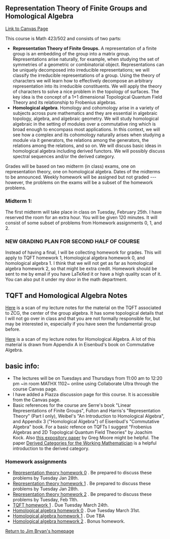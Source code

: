 ## Representation Theory of Finite Groups and Homological Algebra

[Link to Canvas Page](https://canvas.ubc.ca/courses/37760)

This course is Math 423/502 and consists of two parts:

  * **Representation Theory of Finite Groups.** A representation of a finite group is an embedding of the group into a matrix group. Representations arise naturally, for example, when studying the set of symmetries of a geometric or combinatorial object. Representations can be uniquely decomposed into irreducible representations; we will classify the irreducible representations of a group. Using the theory of characters we will learn how to effectively decompose an arbitrary representation into its irreducible constituents. We will apply the theory of characters to solve a nice problem in the topology of surfaces. The key idea is the concept of a 1+1 dimensional Topological Quantum Field Theory and its relationship to Frobenius algebras.
  * **Homological algebra**. Homology and cohomology arise in a variety of subjects across pure mathematics and they are essential in  algebraic topology, algebra, and algebraic geometry. We will study homological algebraic in the setting of modules over a commutative ring which is broad enough to encompass most applications. In this context, we will see how a complex and its cohomology naturally arises when studying a module via it generators, the relations among the generators, the relations among the relations, and so on. We will discuss basic ideas in homological algebra including derived functors. We will possibly discuss spectral sequences and/or the derived category.

Grades will be based on two midterm (in class) exams, one on representation theory, one on homological algebra. Dates of the midterms to be announced. Weekly homework will be assigned but not graded --- however, the problems on the exams will be a subset of the homework problems. 

### Midterm 1:
The first midterm will take place in class on Tuesday, February 25th. I have reserved the room for an extra hour. You will be given 120 minutes. It will consist of some subset of problems from Homework assignments 0, 1, and 2. 
  
### NEW GRADING PLAN FOR SECOND HALF OF COURSE

Instead of having a final, I will be collecting homework for grades. This will apply to TQFT homework 1, Homological algebra homework 0, and homological algebra 1. I think that we will not get as far as homological algebra homework 2, so that might be extra credit. Homework should be sent to me by email if you have LaTeXed it or have a high quality scan of it. You can also put it under my door in the math department. 

## TQFT and Homological Algebra Notes

[Here](TQFT-ZCG-notes-higherquality.PDF) is a scan of my lecture notes for the material on the TQFT associated to ZCG, the center of the group algebra. It has some topological details that I will not go over in class and that you are not formally responsible for, but may be interested in, especially if you have seen the fundamental group before.

[Here](Homo-Alg-Notes.PDF) is a scan of my lecture notes for Homological Algebra. A lot of this material is drawn from Appendix A in Eisenbud's book on Commutative Algebra.


## basic info:

  * The lectures will be on Tuesdays and Thursdays from 11:00 am to 12:20 pm ~in room MATHX 1102~  online using Collaborate Ultra through the course Canvas page.
  * I have added a Piazza discussion page for this course. It is accessible from the Canvas page.
  * Basic references for the course are Serre's book "Linear Representations of Finite Groups", Fulton and Harris's "Representation Theory" (Part I only), Weibel's "An Introduction to Homological Algebra", and Appendix 3 ("Homological Algebra") of Eisenbud's "Commutative Algebra" book. For a basic refence on TQFTs I suggest "Frobenius Algebras and 2D Topological Quantum Field Theories" by Joachim Kock. Also [this expository paper](http://www.physics.rutgers.edu/~gmoore/695Fall2015/TopologicalFieldTheory.pdf) by Greg Moore might be helpful. The paper [Derived Categories for the Working Mathematician](https://arxiv.org/abs/math/0001045) is a helpful introduction to the derived category. 

  
### Homework assignments

  * [Representation theory homework 0](HW0.pdf) . Be prepared to discuss these problems by Tuesday Jan 28th. 
  * [Representation theory homework 1](homework.pdf) . Be prepared to discuss these problems by Tuesday Jan 28th. 
  * [Representation theory homework 2](homework2.pdf) . Be prepared to discuss these problems by Tuesday, Feb 11th. 
  * [TQFT homework 1](homework3.pdf) . Due Tuesday March 24th. 
  * [Homological algebra homework 0](https://jbryanvancouver.github.io/math-423-502/Homol-Alg-HW0.pdf) . Due Tuesday March 31st.
  * [Homological algebra homework 1](https://jbryanvancouver.github.io/math-423-502/HW4.pdf) . Due TBA
  * [Homological algebra homework 2](https://jbryanvancouver.github.io/math-423-502/HW5.pdf) . Bonus homework.
 
  [Return to Jim Bryan's homepage](https://www.math.ubc.ca/~jbryan)
